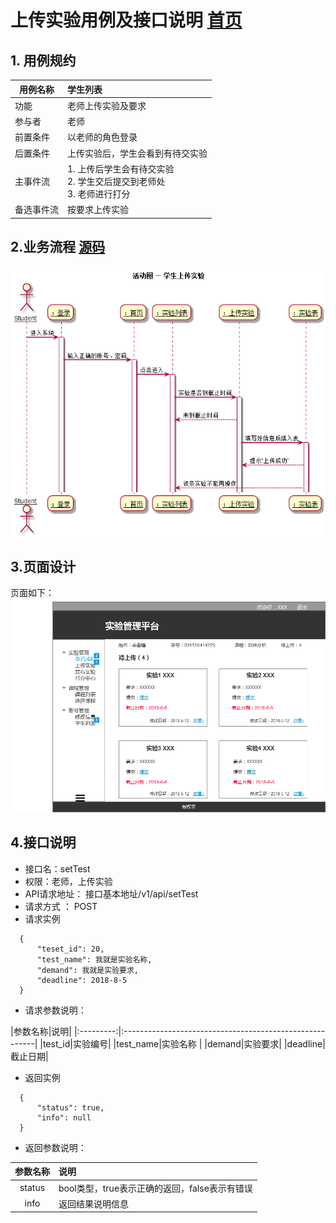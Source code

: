 # 上传实验用例及接口说明 [首页](../README.md)

## 1. 用例规约

|用例名称|学生列表|
|-------|:-------------|
|功能|老师上传实验及要求|
|参与者|老师|
|前置条件|以老师的角色登录|
|后置条件|上传实验后，学生会看到有待交实验|
|主事件流|1. 上传后学生会有待交实验<br>2. 学生交后提交到老师处<br>3. 老师进行打分 |
|备选事件流| 按要求上传实验|

## 2.业务流程 [源码](../puml/活动图/上传实验.puml)
![](../pics/活动图/上传实验.png)

## 3.页面设计 
页面如下：![](../pics/原型/上传实验.png)

## 4.接口说明
- 接口名：setTest
- 权限：老师，上传实验
- API请求地址： 接口基本地址/v1/api/setTest
- 请求方式 ： POST
- 请求实例
```
  {         
      "teset_id": 20,
      "test_name": 我就是实验名称,
      "demand": 我就是实验要求,
      "deadline": 2018-8-5
  }
```
 - 请求参数说明：
 
 |参数名称|说明|
    |:---------:|:--------------------------------------------------------|
    |test_id|实验编号|
    |test_name|实验名称 |
    |demand|实验要求|
    |deadline|截止日期|

- 返回实例
```
  {         
      "status": true,
      "info": null
  }
```
- 返回参数说明：

 |参数名称|说明|
 |:---------:|:--------------------------------------------------------|
 |status|bool类型，true表示正确的返回，false表示有错误|
 |info|返回结果说明信息|